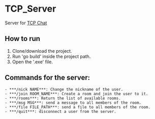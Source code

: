 # TCP_Server
Server for [TCP Chat](https://github.com/Hectorleo18/TCP_Chat)

## How to run
1. Clone/download the project.
2. Run 'go build' inside the project path.
3. Open the '.exe' file.

## Commands for the server:
```
- ***/nick NAME***: Change the nickname of the user.
- ***/join ROOM_NAME***: Create a room and join the user to it.
- ***/rooms***: Return the list of available rooms.
- ***/msg MSG***: send a message to all members of the room.
- ***/file FILE_PATH***: send a file to all members of the room.
- ***/quit***: disconnect a user from the server.
```